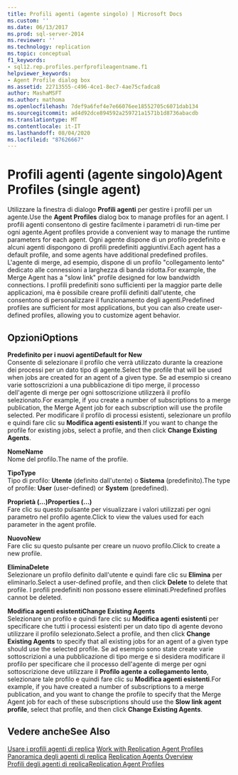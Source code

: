 ```yaml
---
title: Profili agenti (agente singolo) | Microsoft Docs
ms.custom: ''
ms.date: 06/13/2017
ms.prod: sql-server-2014
ms.reviewer: ''
ms.technology: replication
ms.topic: conceptual
f1_keywords:
- sql12.rep.profiles.perfprofileagentname.f1
helpviewer_keywords:
- Agent Profile dialog box
ms.assetid: 22713555-c496-4ce1-8ec7-4ae75cfadca8
author: MashaMSFT
ms.author: mathoma
ms.openlocfilehash: 7def9a6fef4e7e66076ee18552705c6071dab134
ms.sourcegitcommit: ad4d92dce894592a259721a1571b1d8736abacdb
ms.translationtype: MT
ms.contentlocale: it-IT
ms.lasthandoff: 08/04/2020
ms.locfileid: "87626667"
---
```

# <a name="agent-profiles-single-agent"></a><span data-ttu-id="f0da5-102">Profili agenti (agente singolo)</span><span class="sxs-lookup"><span data-stu-id="f0da5-102">Agent Profiles (single agent)</span></span>
  <span data-ttu-id="f0da5-103">Utilizzare la finestra di dialogo **Profili agenti** per gestire i profili per un agente.</span><span class="sxs-lookup"><span data-stu-id="f0da5-103">Use the **Agent Profiles** dialog box to manage profiles for an agent.</span></span> <span data-ttu-id="f0da5-104">I profili agenti consentono di gestire facilmente i parametri di run-time per ogni agente.</span><span class="sxs-lookup"><span data-stu-id="f0da5-104">Agent profiles provide a convenient way to manage the runtime parameters for each agent.</span></span> <span data-ttu-id="f0da5-105">Ogni agente dispone di un profilo predefinito e alcuni agenti dispongono di profili predefiniti aggiuntivi.</span><span class="sxs-lookup"><span data-stu-id="f0da5-105">Each agent has a default profile, and some agents have additional predefined profiles.</span></span> <span data-ttu-id="f0da5-106">L'agente di merge, ad esempio, dispone di un profilo "collegamento lento" dedicato alle connessioni a larghezza di banda ridotta.</span><span class="sxs-lookup"><span data-stu-id="f0da5-106">For example, the Merge Agent has a "slow link" profile designed for low bandwidth connections.</span></span> <span data-ttu-id="f0da5-107">I profili predefiniti sono sufficienti per la maggior parte delle applicazioni, ma è possibile creare profili definiti dall'utente, che consentono di personalizzare il funzionamento degli agenti.</span><span class="sxs-lookup"><span data-stu-id="f0da5-107">Predefined profiles are sufficient for most applications, but you can also create user-defined profiles, allowing you to customize agent behavior.</span></span>  
  
## <a name="options"></a><span data-ttu-id="f0da5-108">Opzioni</span><span class="sxs-lookup"><span data-stu-id="f0da5-108">Options</span></span>  
 <span data-ttu-id="f0da5-109">**Predefinito per i nuovi agenti**</span><span class="sxs-lookup"><span data-stu-id="f0da5-109">**Default for New**</span></span>  
 <span data-ttu-id="f0da5-110">Consente di selezionare il profilo che verrà utilizzato durante la creazione dei processi per un dato tipo di agente.</span><span class="sxs-lookup"><span data-stu-id="f0da5-110">Select the profile that will be used when jobs are created for an agent of a given type.</span></span> <span data-ttu-id="f0da5-111">Se ad esempio si creano varie sottoscrizioni a una pubblicazione di tipo merge, il processo dell'agente di merge per ogni sottoscrizione utilizzerà il profilo selezionato.</span><span class="sxs-lookup"><span data-stu-id="f0da5-111">For example, if you create a number of subscriptions to a merge publication, the Merge Agent job for each subscription will use the profile selected.</span></span> <span data-ttu-id="f0da5-112">Per modificare il profilo di processi esistenti, selezionare un profilo e quindi fare clic su **Modifica agenti esistenti**.</span><span class="sxs-lookup"><span data-stu-id="f0da5-112">If you want to change the profile for existing jobs, select a profile, and then click **Change Existing Agents**.</span></span>  
  
 <span data-ttu-id="f0da5-113">**Nome**</span><span class="sxs-lookup"><span data-stu-id="f0da5-113">**Name**</span></span>  
 <span data-ttu-id="f0da5-114">Nome del profilo.</span><span class="sxs-lookup"><span data-stu-id="f0da5-114">The name of the profile.</span></span>  
  
 <span data-ttu-id="f0da5-115">**Tipo**</span><span class="sxs-lookup"><span data-stu-id="f0da5-115">**Type**</span></span>  
 <span data-ttu-id="f0da5-116">Tipo di profilo: **Utente** (definito dall'utente) o **Sistema** (predefinito).</span><span class="sxs-lookup"><span data-stu-id="f0da5-116">The type of profile: **User** (user-defined) or **System** (predefined).</span></span>  
  
 <span data-ttu-id="f0da5-117">**Proprietà (...)**</span><span class="sxs-lookup"><span data-stu-id="f0da5-117">**Properties (...)**</span></span>  
 <span data-ttu-id="f0da5-118">Fare clic su questo pulsante per visualizzare i valori utilizzati per ogni parametro nel profilo agente.</span><span class="sxs-lookup"><span data-stu-id="f0da5-118">Click to view the values used for each parameter in the agent profile.</span></span>  
  
 <span data-ttu-id="f0da5-119">**Nuovo**</span><span class="sxs-lookup"><span data-stu-id="f0da5-119">**New**</span></span>  
 <span data-ttu-id="f0da5-120">Fare clic su questo pulsante per creare un nuovo profilo.</span><span class="sxs-lookup"><span data-stu-id="f0da5-120">Click to create a new profile.</span></span>  
  
 <span data-ttu-id="f0da5-121">**Elimina**</span><span class="sxs-lookup"><span data-stu-id="f0da5-121">**Delete**</span></span>  
 <span data-ttu-id="f0da5-122">Selezionare un profilo definito dall'utente e quindi fare clic su **Elimina** per eliminarlo.</span><span class="sxs-lookup"><span data-stu-id="f0da5-122">Select a user-defined profile, and then click **Delete** to delete that profile.</span></span> <span data-ttu-id="f0da5-123">I profili predefiniti non possono essere eliminati.</span><span class="sxs-lookup"><span data-stu-id="f0da5-123">Predefined profiles cannot be deleted.</span></span>  
  
 <span data-ttu-id="f0da5-124">**Modifica agenti esistenti**</span><span class="sxs-lookup"><span data-stu-id="f0da5-124">**Change Existing Agents**</span></span>  
 <span data-ttu-id="f0da5-125">Selezionare un profilo e quindi fare clic su **Modifica agenti esistenti** per specificare che tutti i processi esistenti per un dato tipo di agente devono utilizzare il profilo selezionato.</span><span class="sxs-lookup"><span data-stu-id="f0da5-125">Select a profile, and then click **Change Existing Agents** to specify that all existing jobs for an agent of a given type should use the selected profile.</span></span> <span data-ttu-id="f0da5-126">Se ad esempio sono state create varie sottoscrizioni a una pubblicazione di tipo merge e si desidera modificare il profilo per specificare che il processo dell'agente di merge per ogni sottoscrizione deve utilizzare il **Profilo agente a collegamento lento**, selezionare tale profilo e quindi fare clic su **Modifica agenti esistenti**.</span><span class="sxs-lookup"><span data-stu-id="f0da5-126">For example, if you have created a number of subscriptions to a merge publication, and you want to change the profile to specify that the Merge Agent job for each of these subscriptions should use the **Slow link agent profile**, select that profile, and then click **Change Existing Agents**.</span></span>  
  
## <a name="see-also"></a><span data-ttu-id="f0da5-127">Vedere anche</span><span class="sxs-lookup"><span data-stu-id="f0da5-127">See Also</span></span>  
 <span data-ttu-id="f0da5-128">[Usare i profili agenti di replica](agents/work-with-replication-agent-profiles.md) </span><span class="sxs-lookup"><span data-stu-id="f0da5-128">[Work with Replication Agent Profiles](agents/work-with-replication-agent-profiles.md) </span></span>  
 <span data-ttu-id="f0da5-129">[Panoramica degli agenti di replica](agents/replication-agents-overview.md) </span><span class="sxs-lookup"><span data-stu-id="f0da5-129">[Replication Agents Overview](agents/replication-agents-overview.md) </span></span>  
 [<span data-ttu-id="f0da5-130">Profili degli agenti di replica</span><span class="sxs-lookup"><span data-stu-id="f0da5-130">Replication Agent Profiles</span></span>](agents/replication-agent-profiles.md)  
  
  

